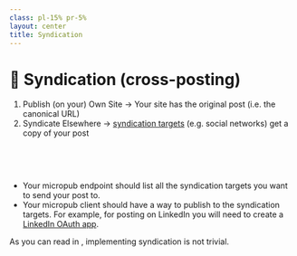 ```yaml
---
class: pl-15% pr-5%
layout: center
title: Syndication
---
```


<h1>📢 Syndication (cross-posting)</h1>

<Transform scale="0.9">

1. Publish (on your) Own Site → Your site has the original post (i.e. the canonical URL)
1. Syndicate Elsewhere → [syndication targets](https://www.w3.org/TR/micropub/#syndication-targets) (e.g. social networks) get a copy of your post

<br>

<Citation
  citeHref="https://indieweb.org/POSSE"
  citeText="POSSE, on indieweb.org">
  <template v-slot:quote>
    <p slot="quote">
    By posting first on your own site, you create a direct ownership chain that can be traced back to you without any intervening 3rd party services (silos) TOS's getting in the way.
    </p>
  </template>
</Citation>

<br>

- Your <span class="color:accent">micropub endpoint</span> should list all the syndication targets you want to send your post to.
- Your <span class="color:accent">micropub client</span> should have a way to publish to the syndication targets. For example, for posting on LinkedIn you will need to create a [LinkedIn OAuth app](https://www.linkedin.com/developers/apps/new).

As you can read in <Anchor href="https://github.com/getindiekit/indiekit/issues/581" text="Rethinking syndication #581" />, implementing syndication is not trivial.

</Transform>

<!--
According to Google, the canonical link element is not considered to be a directive, but rather a hint that the ranking algorithm will "honor strongly".

Canonicalization is the process of selecting the representative –canonical– URL of a piece of content. Consequently, a canonical URL is the URL of a page that Google chose as the most representative from a set of duplicate pages. Often called deduplication, this process helps Google show only one version of the otherwise duplicate content in its search results.

- https://developers.google.com/search/docs/crawling-indexing/canonicalization
- https://developers.google.com/search/docs/crawling-indexing/consolidate-duplicate-urls
-->